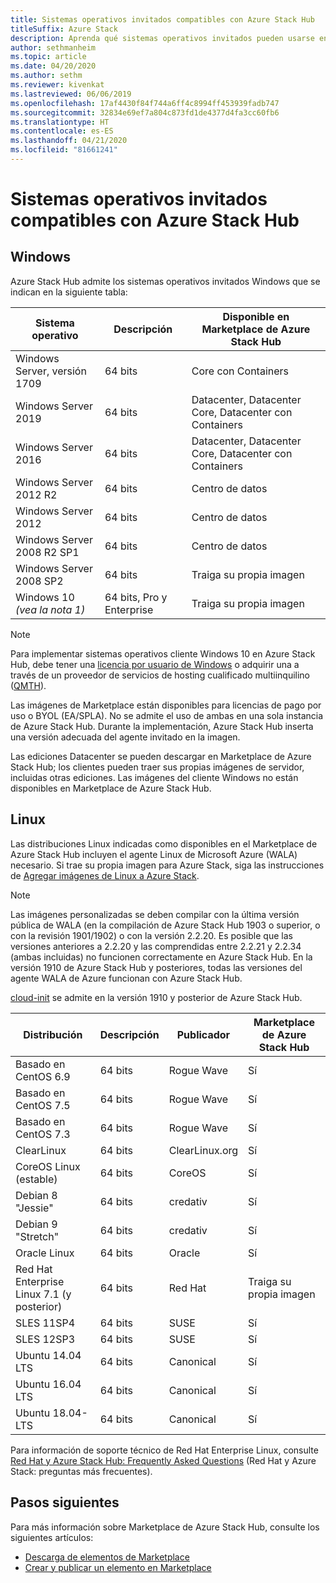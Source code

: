 ```yaml
---
title: Sistemas operativos invitados compatibles con Azure Stack Hub
titleSuffix: Azure Stack
description: Aprenda qué sistemas operativos invitados pueden usarse en Azure Stack Hub.
author: sethmanheim
ms.topic: article
ms.date: 04/20/2020
ms.author: sethm
ms.reviewer: kivenkat
ms.lastreviewed: 06/06/2019
ms.openlocfilehash: 17af4430f84f744a6ff4c8994ff453939fadb747
ms.sourcegitcommit: 32834e69ef7a804c873fd1de4377d4fa3cc60fb6
ms.translationtype: HT
ms.contentlocale: es-ES
ms.lasthandoff: 04/21/2020
ms.locfileid: "81661241"
---
```

# <a name="guest-operating-systems-supported-on-azure-stack-hub"></a>Sistemas operativos invitados compatibles con Azure Stack Hub

## <a name="windows"></a>Windows

Azure Stack Hub admite los sistemas operativos invitados Windows que se indican en la siguiente tabla:

| Sistema operativo | Descripción | Disponible en Marketplace de Azure Stack Hub |
| --- | --- | --- |
| Windows Server, versión 1709 | 64 bits | Core con Containers |
| Windows Server 2019 | 64 bits |  Datacenter, Datacenter Core, Datacenter con Containers |
| Windows Server 2016 | 64 bits |  Datacenter, Datacenter Core, Datacenter con Containers |
| Windows Server 2012 R2 | 64 bits |  Centro de datos |
| Windows Server 2012 | 64 bits |  Centro de datos |
| Windows Server 2008 R2 SP1 | 64 bits |  Centro de datos |
| Windows Server 2008 SP2 | 64 bits |  Traiga su propia imagen |
| Windows 10 *(vea la nota 1)* | 64 bits, Pro y Enterprise | Traiga su propia imagen |

> [!NOTE]
> Para implementar sistemas operativos cliente Windows 10 en Azure Stack Hub, debe tener una [licencia por usuario de Windows](https://www.microsoft.com/licensing/product-licensing/windows10.aspx) o adquirir una a través de un proveedor de servicios de hosting cualificado multiinquilino ([QMTH](https://www.microsoft.com/en-us/CloudandHosting/licensing_sca.aspx)).

Las imágenes de Marketplace están disponibles para licencias de pago por uso o BYOL (EA/SPLA). No se admite el uso de ambas en una sola instancia de Azure Stack Hub. Durante la implementación, Azure Stack Hub inserta una versión adecuada del agente invitado en la imagen.

Las ediciones Datacenter se pueden descargar en Marketplace de Azure Stack Hub; los clientes pueden traer sus propias imágenes de servidor, incluidas otras ediciones. Las imágenes del cliente Windows no están disponibles en Marketplace de Azure Stack Hub.

## <a name="linux"></a>Linux

Las distribuciones Linux indicadas como disponibles en el Marketplace de Azure Stack Hub incluyen el agente Linux de Microsoft Azure (WALA) necesario. Si trae su propia imagen para Azure Stack, siga las instrucciones de [Agregar imágenes de Linux a Azure Stack](azure-stack-linux.md).

> [!NOTE]
> Las imágenes personalizadas se deben compilar con la última versión pública de WALA (en la compilación de Azure Stack Hub 1903 o superior, o con la revisión 1901/1902) o con la versión 2.2.20. Es posible que las versiones anteriores a 2.2.20 y las comprendidas entre 2.2.21 y 2.2.34 (ambas incluidas) no funcionen correctamente en Azure Stack Hub. En la versión 1910 de Azure Stack Hub y posteriores, todas las versiones del agente WALA de Azure funcionan con Azure Stack Hub.
>
> [cloud-init](https://cloud-init.io/) se admite en la versión 1910 y posterior de Azure Stack Hub.

| Distribución | Descripción | Publicador | Marketplace de Azure Stack Hub |
| --- | --- | --- | --- |
| Basado en CentOS 6.9 | 64 bits | Rogue Wave | Sí |
| Basado en CentOS 7.5 | 64 bits | Rogue Wave | Sí |
| Basado en CentOS 7.3 | 64 bits | Rogue Wave | Sí |
| ClearLinux | 64 bits | ClearLinux.org | Sí |
| CoreOS Linux (estable) |  64 bits | CoreOS | Sí |
| Debian 8 "Jessie" | 64 bits | credativ |  Sí |
| Debian 9 "Stretch" | 64 bits | credativ | Sí |
| Oracle Linux | 64 bits | Oracle | Sí |
| Red Hat Enterprise Linux 7.1 (y posterior) | 64 bits | Red Hat | Traiga su propia imagen |
| SLES 11SP4 | 64 bits | SUSE | Sí |
| SLES 12SP3 | 64 bits | SUSE | Sí |
| Ubuntu 14.04 LTS | 64 bits | Canonical | Sí |
| Ubuntu 16.04 LTS | 64 bits | Canonical | Sí |
| Ubuntu 18.04-LTS | 64 bits | Canonical | Sí |

Para información de soporte técnico de Red Hat Enterprise Linux, consulte [Red Hat y Azure Stack Hub: Frequently Asked Questions](https://access.redhat.com/articles/3413531) (Red Hat y Azure Stack: preguntas más frecuentes).

## <a name="next-steps"></a>Pasos siguientes

Para más información sobre Marketplace de Azure Stack Hub, consulte los siguientes artículos:

- [Descarga de elementos de Marketplace](azure-stack-download-azure-marketplace-item.md)  
- [Crear y publicar un elemento en Marketplace](azure-stack-create-and-publish-marketplace-item.md)
